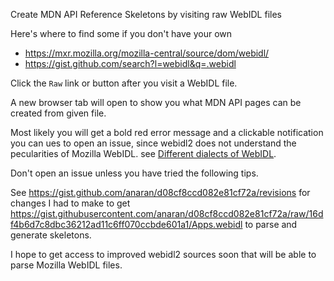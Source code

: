 Create MDN API Reference Skeletons by visiting raw WebIDL files

Here's where to find some if you don't have your own

* https://mxr.mozilla.org/mozilla-central/source/dom/webidl/
* https://gist.github.com/search?l=webidl&q=.webidl

Click the `Raw` link or button after you visit a WebIDL file.

A new browser tab will open to show you what MDN API pages can be created from given file.

Most likely you will get a bold red error message and a clickable notification you can ues
to open an issue, since webidl2 does not understand the pecularities of Mozilla WebIDL. see [Different dialects of WebIDL](https://developer.mozilla.org/en-US/docs/MDN/Contribute/Howto/Write_an_API_reference/Information_contained_in_a_WebIDL_file#Different_dialects_of_WebIDL).

Don't open an issue unless you have tried the following tips.

See https://gist.github.com/anaran/d08cf8ccd082e81cf72a/revisions for changes I had to make to get https://gist.githubusercontent.com/anaran/d08cf8ccd082e81cf72a/raw/16df4b6d7c8dbc36212ad11c6ff070ccbde601a1/Apps.webidl to parse and generate skeletons.

I hope to get access to improved webidl2 sources soon that will be able to parse Mozilla WebIDL files.

